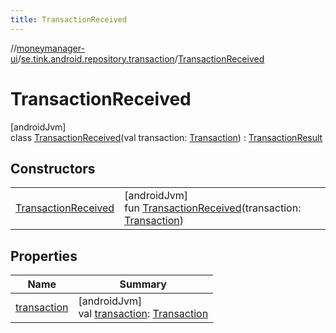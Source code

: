 ```yaml
---
title: TransactionReceived
---
```

//[moneymanager-ui](../../../index.html)/[se.tink.android.repository.transaction](../index.html)/[TransactionReceived](index.html)



# TransactionReceived



[androidJvm]\
class [TransactionReceived](index.html)(val transaction: [Transaction](../../com.tink.model.transaction/-transaction/index.html)) : [TransactionResult](../-transaction-result/index.html)



## Constructors


| | |
|---|---|
| [TransactionReceived](-transaction-received.html) | [androidJvm]<br>fun [TransactionReceived](-transaction-received.html)(transaction: [Transaction](../../com.tink.model.transaction/-transaction/index.html)) |


## Properties


| Name | Summary |
|---|---|
| [transaction](transaction.html) | [androidJvm]<br>val [transaction](transaction.html): [Transaction](../../com.tink.model.transaction/-transaction/index.html) |

